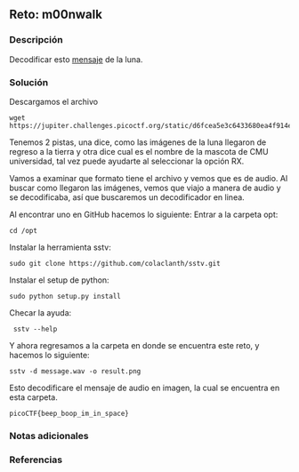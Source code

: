## Reto: m00nwalk
### Descripción
Decodificar esto [mensaje](https://jupiter.challenges.picoctf.org/static/d6fcea5e3c6433680ea4f914e24fab61/message.wav) de la luna.
### Solución 
Descargamos el archivo
```shell
wget https://jupiter.challenges.picoctf.org/static/d6fcea5e3c6433680ea4f914e24fab61/message.wav
```

Tenemos 2 pistas, una dice, como las imágenes de la luna llegaron de regreso a la tierra y otra dice cual es el nombre de la mascota de CMU universidad, tal vez puede ayudarte al seleccionar la opción RX.

Vamos a examinar que formato tiene el archivo y vemos que es de audio.
Al buscar como llegaron las imágenes, vemos que viajo a manera de audio y se decodificaba, así que buscaremos un decodificador en linea.

Al encontrar uno en GitHub hacemos lo siguiente:
Entrar a la carpeta opt:
```shell
cd /opt
```
Instalar la herramienta sstv:
```shell
sudo git clone https://github.com/colaclanth/sstv.git
```
Instalar el setup de python:
```shell
sudo python setup.py install
```
Checar la ayuda:
```shell
 sstv --help
```

Y ahora regresamos a la carpeta en donde se encuentra este reto, y hacemos lo siguiente:
```shell
sstv -d message.wav -o result.png
```

Esto decodificare el mensaje de audio en imagen, la cual se encuentra en esta carpeta.
```flag
picoCTF{beep_boop_im_in_space}
```


### Notas adicionales 
### Referencias

 
